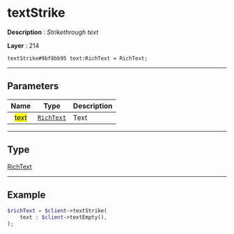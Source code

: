 # textStrike

**Description** : *Strikethrough text*

**Layer** : 214

```tl
textStrike#9bf8bb95 text:RichText = RichText;
```

---

## Parameters

| Name | Type | Description |
| :---: | :---: | :--- |
| <mark>text</mark> | [`RichText`](type/RichText) | Text |

---

## Type

[RichText](type/RichText)

---

## Example

```php
$richText = $client->textStrike(
	text : $client->textEmpty(),
);
```